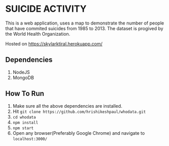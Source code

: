 # SUICIDE ACTIVITY
This is a web application, uses a map to demonstrate the number of people that have commited suicides from 1985 to 2013. The dataset is progived by the World Health Organization.

Hosted on https://skylarktiral.herokuapp.com/

## Dependencies
1. NodeJS
2. MongoDB

## How To Run
1. Make sure all the above dependencies are installed.
2. Hit `git clone https://github.com/hrishikeshpaul/whodata.git` 
3. `cd whodata`
4. `npm install`
5. `npm start`
6. Open any browser(Preferably Google Chrome) and navigate to `localhost:3000/`

